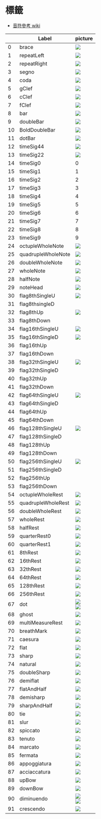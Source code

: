 標籤
===
* [音符參考 wiki](https://en.wikipedia.org/wiki/List_of_musical_symbols#Time_signatures)

|     | Label              | picture                                        |
| --- | ------------------ | ---------------------------------------------- |
| 0   | brace              | ![](png/brace.png)                             |
| 1   | repeatLeft         | ![](png/repeatL.png)                           |
| 2   | repeatRight        | ![](png/repeatR.png)                           |
| 3   | segno              | ![](png/Segno.png)                             |
| 4   | coda               | ![](png/coda.png)                              |
| 5   | gClef              | ![](png/Gclef.png)                             |
| 6   | cClef              | ![](png/Cclef.png)                             |
| 7   | fClef              | ![](png/Fclef.png)                             |
| 8   | bar                | ![](png/bar.png)                               |
| 9   | doubleBar          | ![](png/doublebar.png)                         |
| 10  | BoldDoubleBar      | ![](png/boldDoubleBar.png)                     |
| 11  | dotBar             | ![](png/dotBar.png)                            |
| 12  | timeSig44          | ![](png/timeSig0.png)                          |
| 13  | timeSig22          | ![](png/timeSig1.png)                          |
| 14  | timeSig0           | 0                                              |
| 15  | timeSig1           | 1                                              |
| 16  | timeSig2           | 2                                              |
| 17  | timeSig3           | 3                                              |
| 18  | timeSig4           | 4                                              |
| 19  | timeSig5           | 5                                              |
| 20  | timeSig6           | 6                                              |
| 21  | timeSig7           | 7                                              |
| 22  | timeSig8           | 8                                              |
| 23  | timeSig9           | 9                                              |
| 24  | octupleWholeNote   | ![](png/octwholenote.png)                      |
| 25  | quadrupleWholeNote | ![](png/quadwholenote.png)                     |
| 26  | doubleWholeNote    | ![](png/doublewholenote.png)                   |
| 27  | wholeNote          | ![](png/wholenote.png)                         |
| 28  | halfNote           | ![](png/halfnotehead.png)                      |
| 29  | noteHead           | ![](png/headnote.png)                          |
| 30  | flag8thSingleU     | ![](png/flag8th.png)                           |
| 31  | flag8thsingleD     |
| 32  | flag8thUp          | ![](png/mflag8th.png)                          |
| 33  | flag8thDown        |
| 34  | flag16thSingleU    | ![](png/flag16th.png)                          |
| 35  | flag16thSingleD    | ![](png/flag16thD.png)                         |
| 36  | flag16thUp         |
| 37  | flag16thDown       |
| 38  | flag32thSingleU    | ![](png/flag32th.png)                          |
| 39  | flag32thSingleD    |
| 40  | flag32thUp         |
| 41  | flag32thDown       |
| 42  | flag64thSingleU    | ![](png/flag64th.png)                          |
| 43  | flag64thSingleD    |
| 44  | flag64thUp         |
| 45  | flag64thDown       |
| 46  | flag128thSingleU   | ![](png/flag128th.png)                         |
| 47  | flag128thSingleD   |
| 48  | flag128thUp        |
| 49  | flag128thDown      |
| 50  | flag256thSingleU   | ![](png/flag256th.png)                         |
| 51  | flag256thSingleD   |
| 52  | flag256thUp        |
| 53  | flag256thDown      |
| 54  | octupleWholeRest   | ![](png/octuplewholerest.png)                  |
| 55  | quadrupleWholeRest | ![](png/quadruplewholerest.png)                |
| 56  | doubleWholeRest    | ![](png/doublewholerest.png)                   |
| 57  | wholeRest          | ![](png/wholerest.png)                          |
| 58  | halfRest           | ![](png/halfRest.png)                          |
| 59  | quarterRest0       | ![](png/quarterRest0.png)                      |
| 60  | quarterRest1       | ![](png/quarterRest1.png)                      |
| 61  | 8thRest            | ![](png/rest8th.png)                           |
| 62  | 16thRest           | ![](png/rest16th.png)                          |
| 63  | 32thRest           | ![](png/rest32th.png)                          |
| 64  | 64thRest           | ![](png/rest64th.png)                          |
| 65  | 128thRest          | ![](png/rest128th.png)                         |
| 66  | 256thRest          | ![](png/rest256th.png)                         |
| 67  | dot                | ![](png/dotnote.png)<br>![](png/staccato.png)  |
| 68  | ghost              | ![](png/Ghost_note.png)                        |
| 69  | multiMeasureRest   | ![](png/measurerest.png)                       |
| 70  | breathMark         | ![](png/breath.png)                            |
| 71  | caesura            | ![](png/caesura.png)                           |
| 72  | flat               | ![](png/flat.png)                              |
| 73  | sharp              | ![](png/sharp.png)                             |
| 74  | natural            | ![](png/natural.png)                           |
| 75  | doubleSharp        | ![](png/doublesharp.png)                       |
| 76  | demiflat           | ![](png/demiflat.png)                          |
| 77  | flatAndHalf        | ![](png/flatAndhalf.png)                       |
| 78  | demisharp          | ![](png/demisharp.png)                         |
| 79  | sharpAndHalf       | ![](png/sharpAndhalf.png)                      |
| 80  | tie                | ![](png/tie.png)                               |
| 81  | slur               | ![](png/slur.png)                              |
| 82  | spiccato           | ![](png/spiccato.png)                          |
| 83  | tenuto             | ![](png/tenuto.png)                            |
| 84  | marcato            | ![](png/marcato.png)                           |
| 85  | fermata            | ![](png/fermata.png)                           |
| 86  | appoggiatura       | ![](png/appoggiatura.png)                      |
| 87  | acciaccatura       | ![](png/acciaccatura.png)                      |
| 88  | upBow              | ![](png/upbow.png)                             |
| 89  | downBow            | ![](png/downbow.png)                           |
| 90  | diminuendo         | ![](png/accent.png)<br>![](png/diminuendo.png) |
| 91  | crescendo          | ![](png/crescendo.png)                         |




